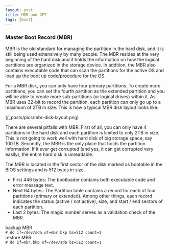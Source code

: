 ```yaml
---
layout: post
title: MBR and GPT
tags: [boot]
---
```


<H3>Master Boot Record (MBR)</H3>

MBR is the old standard for managing the partition in the hard disk, and it is still being used extensively by many people. The MBR resides at the very beginning of the hard disk and it holds the information on how the logical partitions are organized in the storage device. In addition, the MBR also contains executable code that can scan the partitions for the active OS and load up the boot up code/procedure for the OS.

For a MBR disk, you can only have four primary partitions. To create more partitions, you can set the fourth partition as the extended partition and you will be able to create more sub-partitions (or logical drives) within it. As MBR uses 32-bit to record the partition, each partition can only go up to a maximum of 2TB in size. This is how a typical MBR disk layout looks like:

(/_posts/pics/mbr-disk-layout.png)

There are several pitfalls with MBR. First of all, you can only have 4 partitions in the hard disk and each partition is limited to only 2TB in size. This is not going to work well with hard disk of big storage space, say 100TB. Secondly, the MBR is the only place that holds the partition information. If it ever get corrupted (and yes, it can get corrupted very easily), the entire hard disk is unreadable.

The MBR is located in the first sector of the disk marked as bootable in the BIOS settings and is 512 bytes in size.

- First 446 bytes: The bootloader contains both executable code and error message text.
- Next 64 bytes: The Partition table contains a record for each of four partitions (primary or extended). Among other things, each record indicates the status (active / not active), size, and start / end sectors of each partition.
- Last 2 bytes: The magic number serves as a validation check of the MBR.

backup MBR<br>
`# dd if=/dev/sda of=mbr.bkp bs=512 count=1`<br>
restore MBR<br>
`# dd if=mbr.bkp of=/dev/sda bs=512 count=1`<br>



